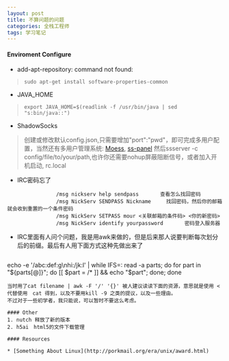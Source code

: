 ```yaml
---
layout: post
title: 不算问题的问题
categories: 全栈工程师
tags: 学习笔记
---
```


#### Enviroment Configure

* add-apt-repository: command not found:
> `sudo apt-get install software-properties-common`

* JAVA_HOME
> `export JAVA_HOME=$(readlink -f /usr/bin/java | sed "s:bin/java::")`

* ShadowSocks
> 创建或修改默认config.json,只需要增加"port":"pwd"，即可完成多用户配置，当然还有多用户管理系统:
[Moess](https://github.com/wzxjohn/moeSS), [ss-panel](https://github.com/orvice/ss-panel)
> 然后ssserver -c config/file/to/your/path,也许你还需要nohup屏蔽阻断信号，或者加入开机启动, rc.local

* IRC密码忘了
>
					/msg nickserv help sendpass       查看怎么找回密码
					/msg NickServ SENDPASS Nickname  	找回密码，然后你的邮箱就会收到重置的一个条件密码			
					/msg NickServ SETPASS mour <关联邮箱的条件码> <你的新密码>
					/msg NickServ identify yourpassword       密码登入服务器


* IRC里面有人问个问题，我是用awk来做的，但是后来那人说要判断每次划分后的前缀。最后有人用下面方式这种先做出来了
> ```bash
echo -e '/abc:def:g\nhi:/jk:l' | while IFS=: read -a parts; 
					do 
						for part in "${parts[@]}"; 
							do
								[[ $part = /* ]] && echo "$part"; 
							done;
					done 
```     
当时用了cat filename | awk -F '/' '{}' 被人建议读读下面的资源，意思就是使用 < 代替使用　cat 得到，以及不要用kill -9 之类的提议，以及一些理由。
不过对于一些初学者，我只能说，可以暂时不要这么考虑。

#### Other
1. nutch 释放了新的版本
2. h5ai　html5的文件下载管理

#### Resources

* [Something About Linux](http://porkmail.org/era/unix/award.html)

